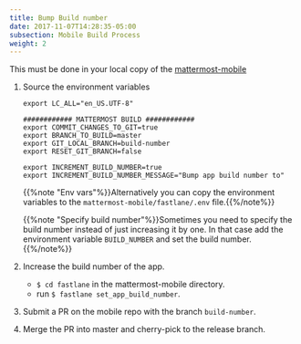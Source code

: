 ```yaml
---
title: Bump Build number
date: 2017-11-07T14:28:35-05:00
subsection: Mobile Build Process
weight: 2
---
```


This must be done in your local copy of the [mattermost-mobile](https://github.com/mattermost/mattermost-mobile)

1. Source the environment variables
    ```
    export LC_ALL="en_US.UTF-8"
    
    ############ MATTERMOST BUILD ############
    export COMMIT_CHANGES_TO_GIT=true
    export BRANCH_TO_BUILD=master
    export GIT_LOCAL_BRANCH=build-number
    export RESET_GIT_BRANCH=false
    
    export INCREMENT_BUILD_NUMBER=true
    export INCREMENT_BUILD_NUMBER_MESSAGE="Bump app build number to"
    ```
    
    {{%note "Env vars"%}}Alternatively you can copy the environment variables to the `mattermost-mobile/fastlane/.env` file.{{%/note%}}
    
    {{%note "Specify build number"%}}Sometimes you need to specify the build number instead of just increasing it by one.
    In that case add the environment variable `BUILD_NUMBER` and set the build number.{{%/note%}}

2. Increase the build number of the app.
    - ``$ cd fastlane`` in the mattermost-mobile directory.
    - run ``$ fastlane set_app_build_number``.

3. Submit a PR on the mobile repo with the branch `build-number`.
  
4. Merge the PR into master and cherry-pick to the release branch.
